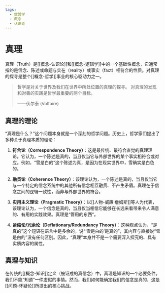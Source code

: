 ```yaml
---
tags:
  - 做哲学
  - 概念
  - 认识论
---
```


# 真理

真理（Truth）是[[概念-认识论]]和[[概念-逻辑学]]中的一个基础性概念，它通常指的是信念、陈述或命题与实在（reality）或事实（fact）相符合的性质。对真理的探寻是整个[[概念-哲学]]事业的核心驱动力之一。

> 哲学是对关于世界及我们在世界中所处位置的真理的探寻。
> 对真理的发现和对善的实践是哲学最重要的两个目标。
>
> ——伏尔泰 (Voltaire)

## 真理的理论

“真理是什么？”这个问题本身就是一个深刻的哲学问题。历史上，哲学家们提出了多种关于真理本质的理论：

1.  **符合论（Correspondence Theory）**：这是最传统、最符合直觉的真理理论。它认为，一个陈述是真的，当且仅当它与外部世界的某个事实相符合或对应。例如，“雪是白的”这个陈述为真，是因为在现实世界中，雪确实是白色的。

2.  **融贯论（Coherence Theory）**：该理论认为，一个陈述是真的，当且仅当它与一个特定的信念系统中的其他所有信念相互融贯、不产生矛盾。真理在于信念之间的逻辑一致性，而非与外部世界的符合。

3.  **实用主义理论（Pragmatic Theory）**：以[[人物-威廉·詹姆斯]]等人为代表，该理论认为，一个信念是真的，当且仅当相信它能够在长远来看带来令人满意的、有用的实践效果。真理是“管用的东西”。

4.  **紧缩论/冗余论（Deflationary/Redundancy Theory）**：这种观点认为，“是真的”这个短语在语言中是多余的。说“‘雪是白的’是真的”，其内容与直接说“雪是白的”没有任何区别。因此，“真理”本身并不是一个需要深入探究的、具有实质内容的属性。

## 真理与知识

在传统的[[概念-知识]]定义（被证成的真信念）中，真理是知识的一个必要条件。我们不能“知道”一件虚假的事情。然而，我们如何能确定我们的信念是真的，这是[[问题-怀疑论]]所提出的核心挑战。
